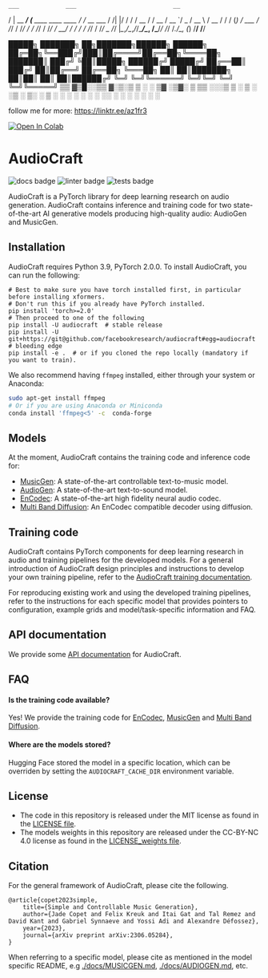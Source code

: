 
    ___             ___                           __
   /   | __  ______/ (_____  ____ ____  ____     / /_  __  ___
  / /| |/ / / / __  / / __ \/ __ `/ _ \/ __ \   / __ \/ / / (_)
 / ___ / /_/ / /_/ / / /_/ / /_/ /  __/ / / /  / /_/ / /_/ _
/_/  |_\__,_/\__,_/_/\____/\__, /\___/_/ /_/  /_.___/\__, (_)
                          /____/                    /____/

  █████╗ ███████╗ ██╗███████╗██████╗ ██████╗
 ██╔═██╗╚══███╔╝███║██╔════╝██╔══██╗╚════██╗
 ███████║  ███╔╝ ╚██║█████╗  ██████╔╝ █████╔╝
 ██╔══██║ ███╔╝   ██║██╔══╝  ██╔══██╗ ╚═══██╗
 ██║  ██║███████╗ ██║██║     ██║  ██║██████╔╝
 ╚═╝  ╚═╝╚══════╝ ╚═╝╚═╝     ╚═╝  ╚═╝╚═════╝
 ▒▒   ▓▒█░░▒▒ ▓░▒░▒ ▒ ░    ░ ▒▓ ░▒▓░
   ▒   ▒▒ ░░░▒ ▒ ░ ▒ ░        ░▒ ░ ▒░
   ░   ▒   ░ ░ ░ ░ ░ ░ ░      ░░   ░
       ░  ░  ░ ░               ░
           ░

 follow me for more: https://linktr.ee/az1fr3

<a target="_blank" href="https://colab.research.google.com/github/az1fr3/audiocraftbyAz1fr3/blob/main/Audigen_Az1fr3_V1S.ipynb">
  <img src="https://colab.research.google.com/assets/colab-badge.svg" alt="Open In Colab"/>
</a>

# AudioCraft
![docs badge](https://github.com/facebookresearch/audiocraft/workflows/audiocraft_docs/badge.svg)
![linter badge](https://github.com/facebookresearch/audiocraft/workflows/audiocraft_linter/badge.svg)
![tests badge](https://github.com/facebookresearch/audiocraft/workflows/audiocraft_tests/badge.svg)

AudioCraft is a PyTorch library for deep learning research on audio generation. AudioCraft contains inference and training code
for two state-of-the-art AI generative models producing high-quality audio: AudioGen and MusicGen.


## Installation
AudioCraft requires Python 3.9, PyTorch 2.0.0. To install AudioCraft, you can run the following:

```shell
# Best to make sure you have torch installed first, in particular before installing xformers.
# Don't run this if you already have PyTorch installed.
pip install 'torch>=2.0'
# Then proceed to one of the following
pip install -U audiocraft  # stable release
pip install -U git+https://git@github.com/facebookresearch/audiocraft#egg=audiocraft  # bleeding edge
pip install -e .  # or if you cloned the repo locally (mandatory if you want to train).
```

We also recommend having `ffmpeg` installed, either through your system or Anaconda:
```bash
sudo apt-get install ffmpeg
# Or if you are using Anaconda or Miniconda
conda install 'ffmpeg<5' -c  conda-forge
```

## Models

At the moment, AudioCraft contains the training code and inference code for:
* [MusicGen](./docs/MUSICGEN.md): A state-of-the-art controllable text-to-music model.
* [AudioGen](./docs/AUDIOGEN.md): A state-of-the-art text-to-sound model.
* [EnCodec](./docs/ENCODEC.md): A state-of-the-art high fidelity neural audio codec.
* [Multi Band Diffusion](./docs/MBD.md): An EnCodec compatible decoder using diffusion.

## Training code

AudioCraft contains PyTorch components for deep learning research in audio and training pipelines for the developed models.
For a general introduction of AudioCraft design principles and instructions to develop your own training pipeline, refer to
the [AudioCraft training documentation](./docs/TRAINING.md).

For reproducing existing work and using the developed training pipelines, refer to the instructions for each specific model
that provides pointers to configuration, example grids and model/task-specific information and FAQ.


## API documentation

We provide some [API documentation](https://facebookresearch.github.io/audiocraft/api_docs/audiocraft/index.html) for AudioCraft.


## FAQ

#### Is the training code available?

Yes! We provide the training code for [EnCodec](./docs/ENCODEC.md), [MusicGen](./docs/MUSICGEN.md) and [Multi Band Diffusion](./docs/MBD.md).

#### Where are the models stored?

Hugging Face stored the model in a specific location, which can be overriden by setting the `AUDIOCRAFT_CACHE_DIR` environment variable.


## License
* The code in this repository is released under the MIT license as found in the [LICENSE file](LICENSE).
* The models weights in this repository are released under the CC-BY-NC 4.0 license as found in the [LICENSE_weights file](LICENSE_weights).


## Citation

For the general framework of AudioCraft, please cite the following.
```
@article{copet2023simple,
    title={Simple and Controllable Music Generation},
    author={Jade Copet and Felix Kreuk and Itai Gat and Tal Remez and David Kant and Gabriel Synnaeve and Yossi Adi and Alexandre Défossez},
    year={2023},
    journal={arXiv preprint arXiv:2306.05284},
}
```

When referring to a specific model, please cite as mentioned in the model specific README, e.g
[./docs/MUSICGEN.md](./docs/MUSICGEN.md), [./docs/AUDIOGEN.md](./docs/AUDIOGEN.md), etc.
